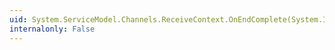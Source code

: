 ```yaml
---
uid: System.ServiceModel.Channels.ReceiveContext.OnEndComplete(System.IAsyncResult)
internalonly: False
---
```

